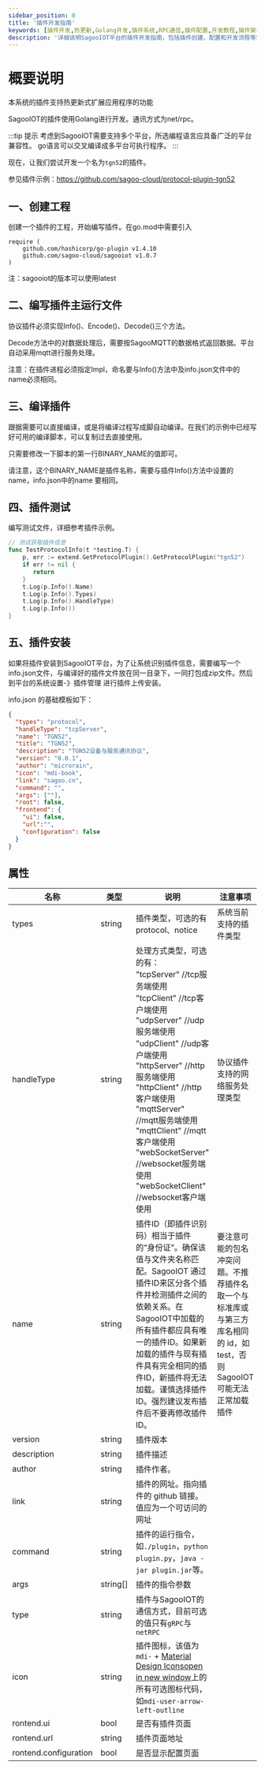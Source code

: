 ```yaml
---
sidebar_position: 0
title: '插件开发指南'
keywords: [插件开发,热更新,Golang开发,插件系统,RPC通信,插件配置,开发教程,插件架构,插件示例,扩展开发]
description: '详细说明SagooIOT平台的插件开发指南，包括插件创建、配置和开发流程等完整的插件系统开发文档。'
---
```

# 概要说明

本系统的插件支持热更新式扩展应用程序的功能

SagooIOT的插件使用Golang进行开发。通讯方式为net/rpc。

:::tip 提示
考虑到SagooIOT需要支持多个平台，所选编程语言应具备广泛的平台兼容性。
go语言可以交叉编译成多平台可执行程序。
:::

现在，让我们尝试开发一个名为`tgn52`的插件。

参见插件示例：https://github.com/sagoo-cloud/protocol-plugin-tgn52

## 一、创建工程

创建一个插件的工程，开始编写插件。在go.mod中需要引入

```
require (
	github.com/hashicorp/go-plugin v1.4.10
	github.com/sagoo-cloud/sagooiot v1.0.7
)
```

注：sagooiot的版本可以使用latest



## 二、编写插件主运行文件

协议插件必须实现Info()、Encode()、Decode()三个方法。

Decode方法中的对数据处理后，需要按SagooMQTT的数据格式返回数据。平台自动采用mqtt进行服务处理。

注意：在插件进程必须指定Impl，命名要与Info()方法中及info.json文件中的name必须相同。

## 三、编译插件

跟据需要可以直接编译，或是将编译过程写成脚自动编译。在我们的示例中已经写好可用的编译脚本，可以复制过去直接使用。

只需要修改一下脚本的第一行BINARY_NAME的值即可。

请注意，这个BINARY_NAME是插件名称，需要与插件Info()方法中设置的name，info.json中的name 要相同。

## 四、插件测试

编写测试文件，详细参考插件示例。

```go
// 测试获取插件信息
func TestProtocolInfo(t *testing.T) {
    p, err := extend.GetProtocolPlugin().GetProtocolPlugin("tgn52")
    if err != nil {
       return
    }
    t.Log(p.Info().Name)
    t.Log(p.Info().Types)
    t.Log(p.Info().HandleType)
    t.Log(p.Info())
}
```



## 五、插件安装
如果将插件安装到SagooIOT平台，为了让系统识别插件信息，需要编写一个info.json文件，与编译好的插件文件放在同一目录下，一同打包成zip文件。然后到平台的系统设置-》插件管理 进行插件上传安装。

info.json 的基础模板如下：

```json
{
  "types": "protocol",
  "handleType": "tcpServer",
  "name": "TGN52",
  "title": "TGN52",
  "description": "TGN52设备与服务通讯协议",
  "version": "0.0.1",
  "author": "microrain",
  "icon": "mdi-book",
  "link": "sagoo.cn",
  "command": "",
  "args": [""],
  "root": false,
  "frontend": {
    "ui": false,
    "url":"",
    "configuration": false
  }
}
```

## 属性

| 名称                  | 类型     | 说明                                                         | 注意事项                                                     |
| --------------------- | -------- | ------------------------------------------------------------ | ------------------------------------------------------------ |
| types                  | string   | 插件类型，可选的有protocol、notice | 系统当前支持的插件类型 |
| handleType                  | string   | 处理方式类型，可选的有：<br />"tcpServer"       //tcp服务端使用<br/>"tcpClient"       //tcp客户端使用<br/>"udpServer"       //udp服务端使用<br/>"udpClient"       //udp客户端使用<br/>"httpServer"      //http服务端使用<br/>"httpClient"      //http客户端使用<br/>"mqttServer"      //mqtt服务端使用<br/>"mqttClient"      //mqtt客户端使用<br/>"webSocketServer" //websocket服务端使用<br/>"webSocketClient" //websocket客户端使用 | 协议插件支持的网络服务处理类型 |
| name                | string   | 插件ID（即插件识别码）相当于插件的“身份证”。确保该值与文件夹名称匹配。SagooIOT 通过插件ID来区分各个插件并检测插件之间的依赖关系。在SagooIOT中加载的所有插件都应具有唯一的插件ID。如果新加载的插件与现有插件具有完全相同的插件ID，新插件将无法加载。谨慎选择插件ID。强烈建议发布插件后不要再修改插件ID。 | 要注意可能的包名冲突问题。不推荐插件名取一个与标准库或与第三方库名相同的 id，如 test，否则 SagooIOT 可能无法正常加载插件 |
| version               | string   | 插件版本                                                     |                                                              |
| description           | string   | 插件描述                                                     |                                                              |
| author                | string | 插件作者。                       |                                                              |
| link                  | string   | 插件的网址。指向插件的 github 链接。值应为一个可访问的网址   |                                                              |
| command               | string   | 插件的运行指令，如`./plugin`，`python plugin.py`，`java -jar plugin.jar`等。 |                                                              |
| args                  | string[] | 插件的指令参数                                               |                                                              |
| type                  | string   | 插件与SagooIOT的通信方式，目前可选的值只有`gRPC`与`netRPC`   |                                                              |
| icon                  | string   | 插件图标，该值为`mdi-` + [Material Design Iconsopen in new window](https://materialdesignicons.com/)上的所有可选图标代码，如`mdi-user-arrow-left-outline` |                                                              |
| rontend.ui            | bool     | 是否有插件页面                                               |                                                              |
| rontend.url           | string   | 插件页面地址                                                 |                                                              |
| rontend.configuration | bool     | 是否显示配置页面                                             |                                                              |
